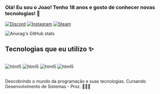 
### Olá! Eu sou o Joao! Tenho 18 anos e gosto de conhecer novas tecnologias! 🤙

[![Discord](https://img.shields.io/badge/Discord-7289DA?style=for-the-badge&logo=discord&logoColor=white)](https://discord.com/users/757817444818485290)
[![Instagram](https://img.shields.io/badge/Instagram-E4405F.svg?style=for-the-badge&logo=Instagram&logoColor=white)](https://www.instagram.com/snoweez69/)
[![Steam](https://img.shields.io/badge/Steam-000000?style=for-the-badge&logo=steam&logoColor=white)](https://steamcommunity.com/id/manpaq/)


![Anurag's GitHub stats](https://github-readme-stats.vercel.app/api?username=joaoolisboa&show_icons=true&theme=transparent)

## Tecnologias que eu utilizo ✨

<div style='display: inline_block'><br>
    <img align='center' alt='html5' src='https://img.shields.io/badge/HTML5-E34F26?style=for-the-badge&logo=html5&logoColor=white' />
    <img align='center' alt='html5' src='https://img.shields.io/badge/CSS-239120?&style=for-the-badge&logo=css3&logoColor=white ' />
    <img align='center' alt='html5' src='https://img.shields.io/badge/JavaScript-F7DF1E?style=for-the-badge&logo=javascript&logoColor=black' />
    <img align='center' alt='html5' src='https://img.shields.io/badge/React-20232A?style=for-the-badge&logo=react&logoColor=61DAFB' />
</div><br>

Descobrindo o mundo da programação e suas tecnologias. Cursando Desenvolvimento de Sistemas - Proz. 🧑🏻‍🎓
